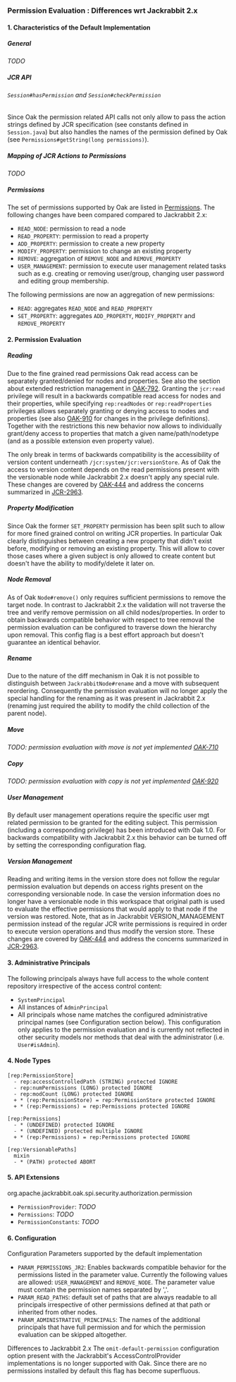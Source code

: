 <!--
   Licensed to the Apache Software Foundation (ASF) under one or more
   contributor license agreements.  See the NOTICE file distributed with
   this work for additional information regarding copyright ownership.
   The ASF licenses this file to You under the Apache License, Version 2.0
   (the "License"); you may not use this file except in compliance with
   the License.  You may obtain a copy of the License at

       http://www.apache.org/licenses/LICENSE-2.0

   Unless required by applicable law or agreed to in writing, software
   distributed under the License is distributed on an "AS IS" BASIS,
   WITHOUT WARRANTIES OR CONDITIONS OF ANY KIND, either express or implied.
   See the License for the specific language governing permissions and
   limitations under the License.
  -->
### Permission Evaluation : Differences wrt Jackrabbit 2.x

#### 1. Characteristics of the Default Implementation

##### General
_TODO_

##### JCR API
###### `Session#hasPermission` and `Session#checkPermission`

Since Oak the permission related API calls not only allow to pass the action strings defined by JCR specification (see constants defined in `Session.java`) but also handles the names of the permission defined by Oak (see `Permissions#getString(long permissions)`).

##### Mapping of JCR Actions to Permissions
_TODO_

##### Permissions
The set of permissions supported by Oak are listed in [Permissions]. The following changes have been compared compared to Jackrabbit 2.x:

- `READ_NODE`: permission to read a node
- `READ_PROPERTY`: permission to read a property
- `ADD_PROPERTY`: permission to create a new property
- `MODIFY_PROPERTY`: permission to change an existing property
- `REMOVE`: aggregation of `REMOVE_NODE` and `REMOVE_PROPERTY`
- `USER_MANAGEMENT`: permission to execute user management related tasks such as e.g. creating or removing user/group, changing user password and editing group membership.

The following permissions are now an aggregation of new permissions:

- `READ`: aggregates `READ_NODE` and `READ_PROPERTY`
- `SET_PROPERTY`: aggregates `ADD_PROPERTY`, `MODIFY_PROPERTY` and `REMOVE_PROPERTY`

#### 2. Permission Evaluation

##### Reading
Due to the fine grained read permissions Oak read access can be separately granted/denied
for nodes and properties. See also the section about extended restriction management
in [OAK-792]. Granting the `jcr:read` privilege will result in a backwards compatible
read access for nodes and their properties, while specifying `rep:readNodes` or
`rep:readProperties` privileges allows separately granting or denying access to
nodes and properties (see also [OAK-910] for changes in the privilege definitions).
Together with the restrictions this new behavior now allows to individually grant/deny
access to properties that match a given name/path/nodetype (and as a possible extension even property value).

The only break in terms of backwards compatibility is the accessibility of version
content underneath `/jcr:system/jcr:versionStore`. As of Oak the access to version
content depends on the read permissions present with the versionable node while
Jackrabbit 2.x doesn't apply any special rule. These changes are covered by [OAK-444]
and address the concerns summarized in [JCR-2963].

##### Property Modification
Since Oak the former `SET_PROPERTY` permission has been split such to allow for more fined grained control on writing JCR properties. In particular Oak clearly distinguishes between creating a new property that didn't exist before, modifying or removing an existing property.
This will allow to cover those cases where a given subject is only allowed to create content but doesn't have the ability to modify/delete it later on.

##### Node Removal
As of Oak `Node#remove()` only requires sufficient permissions to remove the target node. In contrast to Jackrabbit 2.x the validation will not traverse the tree and verify remove permission on all child nodes/properties.
In order to obtain backwards compatible behavior with respect to tree removal the permission evaluation can be configured to traverse down the hierarchy upon removal. This config flag is a best effort approach but doesn't guarantee an identical behavior.

##### Rename
Due to the nature of the diff mechanism in Oak it is not possible to distinguish
between `JackrabbitNode#rename` and a move with subsequent reordering. Consequently
the permission evaluation will no longer apply the special handling for the renaming
as it was present in Jackrabbit 2.x (renaming just required the ability to modify
the child collection of the parent node).

##### Move
_TODO: permission evaluation with move is not yet implemented [OAK-710]_

##### Copy
_TODO: permission evaluation with copy is not yet implemented [OAK-920]_

##### User Management
By default user management operations require the specific user mgt related permission to be granted for the editing subject. This permission (including a corresponding privilege) has been introduced with Oak 1.0.
For backwards compatibility with Jackrabbit 2.x this behavior can be turned off by setting the corresponding configuration flag.

##### Version Management
Reading and writing items in the version store does not follow the regular permission evaluation but depends on access rights present on the corresponding versionable node. In case the version information does no longer have a versionable node in this workspace that original path is used to evaluate the effective permissions that would apply to that node if the version was restored.
Note, that as in Jackrabbit VERSION_MANAGEMENT permission instead of the regular JCR write permissions is required in order to execute version operations and thus modify the version store. These changes are covered by [OAK-444] and address the concerns summarized in [JCR-2963].

#### 3. Administrative Principals
The following principals always have full access to the whole content repository irrespective of the access control content:

- `SystemPrincipal`
- All instances of `AdminPrincipal`
- All principals whose name matches the configured administrative principal names (see Configuration section below). This configuration only applies to the permission evaluation and is currently not reflected in other security models nor methods that deal with the administrator (i.e. `User#isAdmin`).

#### 4. Node Types

    [rep:PermissionStore]
      - rep:accessControlledPath (STRING) protected IGNORE
      - rep:numPermissions (LONG) protected IGNORE
      - rep:modCount (LONG) protected IGNORE
      + * (rep:PermissionStore) = rep:PermissionStore protected IGNORE
      + * (rep:Permissions) = rep:Permissions protected IGNORE

    [rep:Permissions]
      - * (UNDEFINED) protected IGNORE
      - * (UNDEFINED) protected multiple IGNORE
      + * (rep:Permissions) = rep:Permissions protected IGNORE

    [rep:VersionablePaths]
      mixin
      - * (PATH) protected ABORT

#### 5. API Extensions

org.apache.jackrabbit.oak.spi.security.authorization.permission

- `PermissionProvider`: _TODO_
- `Permissions`: _TODO_
- `PermissionConstants`: _TODO_

#### 6. Configuration

Configuration Parameters supported by the default implementation

- `PARAM_PERMISSIONS_JR2`: Enables backwards compatible behavior for the permissions listed in the parameter value. Currently the following values are allowed: `USER_MANAGEMENT` and `REMOVE_NODE`. The parameter value must contain the permission names separated by ','.
- `PARAM_READ_PATHS`: default set of paths that are always readable to all principals irrespective of other permissions defined at that path or inherited from other nodes.
- `PARAM_ADMINISTRATIVE_PRINCIPALS`: The names of the additional principals that have full permission and for which the permission evaluation can be skipped altogether.

Differences to Jackrabbit 2.x
The `omit-default-permission` configuration option present with the Jackrabbit's AccessControlProvider implementations is no longer supported with Oak.
Since there are no permissions installed by default this flag has become superfluous.

<!-- hidden references -->
[Permissions]: http://svn.apache.org/repos/asf/jackrabbit/oak/trunk/oak-core/src/main/java/org/apache/jackrabbit/oak/spi/security/authorization/permission/Permissions.java
[OAK-444]: https://issues.apache.org/jira/browse/OAK-444
[OAK-792]: https://issues.apache.org/jira/browse/OAK-792
[OAK-910]: https://issues.apache.org/jira/browse/OAK-910
[OAK-920]: https://issues.apache.org/jira/browse/OAK-920
[OAK-710]: https://issues.apache.org/jira/browse/OAK-710
[JCR-2963]: https://issues.apache.org/jira/browse/JCR-2963